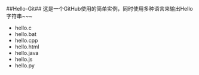 ##Hello-Git##
这是一个GitHub使用的简单实例，同时使用多种语言来输出Hello字符串~~~
- hello.c
- hello.bat
- hello.cpp
- hello.html
- hello.java
- hello.js
- hello.py
